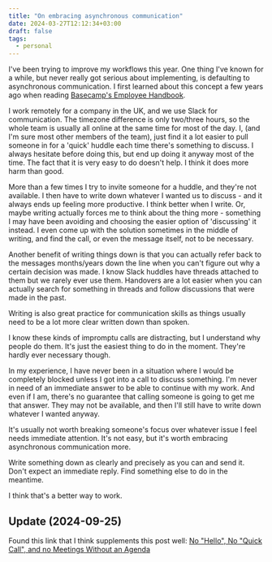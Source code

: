 ```yaml
---
title: "On embracing asynchronous communication"
date: 2024-03-27T12:12:34+03:00
draft: false
tags:
  - personal
---
```


I've been trying to improve my workflows this year. One thing I've known for a while, but never really got
serious about implementing, is defaulting to asynchronous communication. I first learned about this concept
a few years ago when reading [Basecamp's Employee Handbook](https://basecamp.com/handbook/how-we-work#asynchronously).

I work remotely for a company in the UK, and we use Slack for communication. The timezone difference is only
two/three hours, so the whole team is usually all online at the same time for most of the day. I, (and I'm sure most other
members of the team), just find it a lot easier to pull someone in for a 'quick' huddle each time there's something
to discuss. I always hesitate before doing this, but end up doing it anyway most of the time. The fact that it is
very easy to do doesn't help. I think it does more harm than good.

More than a few times I try to invite someone for a huddle, and they're not available. I then have to write down
whatever I wanted us to discuss - and it always ends up feeling more productive. I think better when I write. Or,
maybe writing actually forces me to think about the thing more - something I may have been avoiding and choosing
the easier option of 'discussing' it instead. I even come up with the solution sometimes in the middle of writing,
and find the call, or even the message itself, not to be necessary.

Another benefit of writing things down is that you can actually refer back to the messages months/years down the
line when you can't figure out why a certain decision was made. I know Slack huddles have threads attached to
them but we rarely ever use them. Handovers are a lot easier when you can actually search for something in threads
and follow discussions that were made in the past.

Writing is also great practice for communication skills as things usually need to be a lot more clear written down than spoken.

I know these kinds of impromptu calls are distracting, but I understand why people do them. It's just the
easiest thing to do in the moment. They're hardly ever necessary though.

In my experience, I have never been in a situation where I would be completely blocked unless I got into a call
to discuss something. I'm never in need of an immediate answer to be able to continue with my work. And even if
I am, there's no guarantee that calling someone is going to get me that answer. They may not be available, and then
I'll still have to write down whatever I wanted anyway.

It's usually not worth breaking someone's focus over whatever issue I feel needs immediate attention. It's not easy,
but it's worth embracing asynchronous communication more.

Write something down as clearly and precisely as you can and send it.
Don't expect an immediate reply. Find something else to do in the meantime.

I think that's a better way to work.

## Update (2024-09-25)

Found this link that I think supplements this post well:
[No "Hello", No "Quick Call", and no Meetings Without an Agenda](https://switowski.com/blog/no-hello-no-quick-call-no-agendaless-meetings/)
